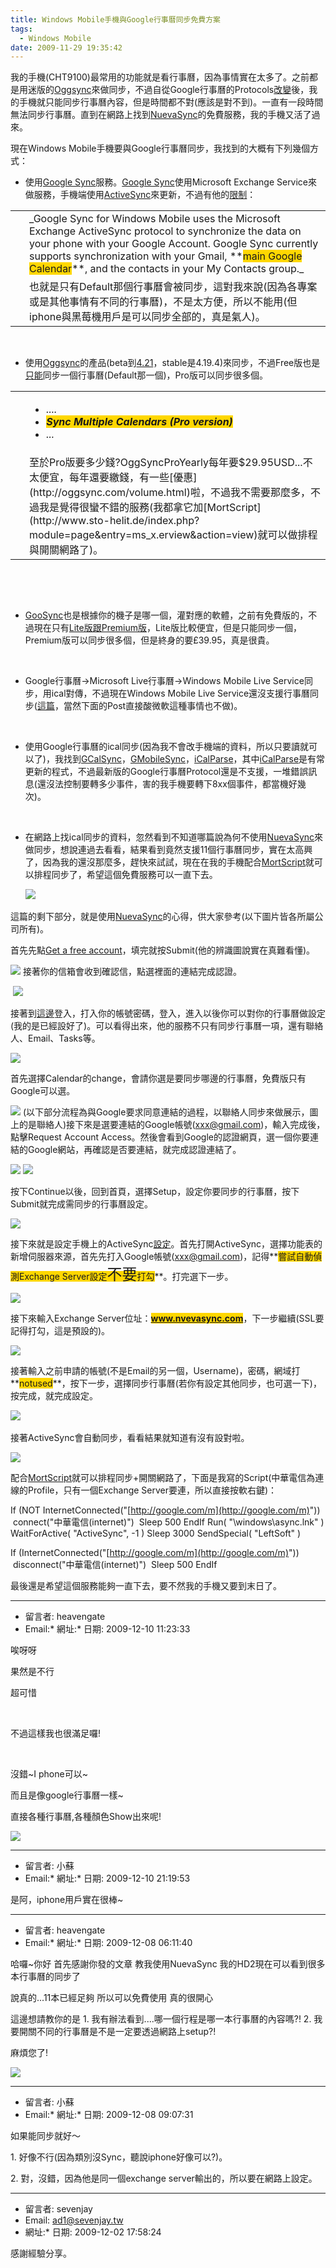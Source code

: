 ```yaml
---
title: Windows Mobile手機與Google行事曆同步免費方案
tags:
  - Windows Mobile
date: 2009-11-29 19:35:42
---
```


我的手機(CHT9100)最常用的功能就是看行事曆，因為事情實在太多了。之前都是用迷版的[Oggsync](http://oggsync.com/)來做同步，不過自從Google行事曆的Protocols[改變](http://oggsync.com/index.php/info/129)後，我的手機就只能同步行事曆內容，但是時間都不對(應該是對不到)。一直有一段時間無法同步行事曆。直到在網路上找到[NuevaSync](https://www.nuevasync.com/)的免費服務，我的手機又活了過來。

現在Windows Mobile手機要與Google行事曆同步，我找到的大概有下列幾個方式：

*   使用[Google Sync](http://www.google.com/mobile/products/sync.html#p=winmo)服務。[Google Sync](http://www.google.com/mobile/products/sync.html#p=winmo)使用Microsoft Exchange Service來做服務，手機端使用[ActiveSync](http://www.google.com/support/mobile/bin/answer.py?answer=138636&amp;topic=14299)來更新，不過有他的[限制](http://www.google.com/support/mobile/bin/answer.py?hl=en&amp;answer=139652)：
<table border="0" style="text-align: left;">
<tbody>
<tr>
<td style="padding-left: 30px;">
_Google Sync for Windows Mobile uses the Microsoft Exchange ActiveSync protocol to synchronize the data on your phone with your Google Account. Google Sync currently supports synchronization with your Gmail, **<span style="background-color: #ffd700;">main Google Calendar</span>**, and the contacts in your My Contacts group._ </td>
</tr>
<tr>
<td style="padding-left: 30px;">
也就是只有Default那個行事曆會被同步，這對我來說(因為各專案或是其他事情有不同的行事曆)，不是太方便，所以不能用(但iphone與黑莓機用戶是可以同步全部的，真是氣人)。</td>
</tr>
</tbody>
</table>

&nbsp;

*   使用[Oggsync](http://oggsync.com/)的產品(beta到[4.21](http://oggsync.com/beta/OggSync.CAB)，stable是4.19.4)來同步，不過Free版也是[只能](http://oggsync.com/index.php/windows-mobile-documentation/detailed-feature-chart/)同步一個行事曆(Default那一個)，Pro版可以同步很多個。

<table border="0" style="text-align: left;">
<tbody>
<tr>
<td style="padding-left: 30px;">

*   _...._
*   **<span style="background-color: #ffd700;">_Sync Multiple Calendars (Pro version)_</span>**
*   _..._&nbsp;
</td>
</tr>
<tr>
<td style="padding-left: 30px;">
至於Pro版要多少錢?OggSyncProYearly每年要$29.95USD...不太便宜，每年還要繳錢，有一些[優惠](http://oggsync.com/volume.html)啦，不過我不需要那麼多，不過我是覺得很蠻不錯的服務(我都拿它加[MortScript](http://www.sto-helit.de/index.php?module=page&amp;entry=ms_x.erview&amp;action=view)就可以做排程與開關網路了)。</td>
</tr>
</tbody>
</table>
&nbsp; 

&nbsp;

*   [GooSync](http://www.goosync.com/)也是根據你的機子是哪一個，灌對應的軟體，之前有免費版的，不過現在只有[Lite版跟Premium版](http://www.goosync.com/Features.aspx)，Lite版比較便宜，但是只能同步一個，Premium版可以同步很多個，但是終身的要&pound;39.95，真是很貴。

&nbsp;

*   Google行事曆-&gt;Microsoft Live行事曆-&gt;Windows Mobile Live Service同步，用ical對傳，不過現在Windows Mobile Live Service還沒支援行事曆同步([這篇](http://social.microsoft.com/Forums/en-US/windowsmobilesuggestions/thread/0fd2a6f3-15b0-4ebd-8dd1-6b7f7994924a)，當然下面的Post直接酸微軟這種事情也不做)。

&nbsp;

*   使用Google行事曆的ical同步(因為我不會改手機端的資料，所以只要讀就可以了)，我找到[GCalSync](http://www.gcalsync.com/)，[GMobileSync](http://rareedge.com/gmobilesync/)，[iCalParse](http://ntbab.dyndns.org/apache2-default/seite/index.htm)，其中[iCalParse](http://ntbab.dyndns.org/apache2-default/seite/index.htm)是有常更新的程式，不過最新版的Google行事曆Protocol還是不支援，一堆錯誤訊息(還沒法控制要轉多少事件，害的我手機要轉下8xx個事件，都當機好幾次)。

&nbsp;

*   在網路上找ical同步的資料，忽然看到不知道哪篇說為何不使用[NuevaSync](https://www.nuevasync.com/)來做同步，想說連過去看看，結果看到竟然支援11個行事曆同步，實在太高興了，因為我的還沒那麼多，趕快來試試，現在在我的手機配合[MortScript](http://www.sto-helit.de/index.php?module=page&amp;entry=ms_x.erview&amp;action=view)就可以排程同步了，希望這個免費服務可以一直下去。

&nbsp;&nbsp;&nbsp;&nbsp;&nbsp; [![](http://e.share.photo.xuite.net/retsamsu/1e23294/3423409/139392739_m.jpg)](http://photo.xuite.net/_r9009/retsamsu/3423409/54.jpg)

這篇的剩下部分，就是使用[NuevaSync](https://www.nuevasync.com/)的心得，供大家參考(以下圖片皆各所屬公司所有)。

首先先點[Get a free account](https://www.nuevasync.com/PublicSite/self-signup.htm)，填完就按Submit(他的辨識圖說實在真難看懂)。

[![](http://e.share.photo.xuite.net/retsamsu/1e2329f/3423409/139393774_m.jpg)](http://photo.xuite.net/_r9009/retsamsu/3423409/55.jpg)
接著你的信箱會收到確認信，點選裡面的連結完成認證。

&nbsp;[![](http://e.share.photo.xuite.net/retsamsu/1e23266/3423409/139394229_m.jpg)](http://photo.xuite.net/_r9009/retsamsu/3423409/56.jpg)

接著到[這邊](https://www.nuevasync.com/PublicSite/app-login.htm)登入，打入你的帳號密碼，登入，進入以後你可以對你的行事曆做設定(我的是已經設好了)。可以看得出來，他的服務不只有同步行事曆一項，還有聯絡人、Email、Tasks等。

[![](http://e.share.photo.xuite.net/retsamsu/1e23286/3423409/139394773_m.jpg)](http://photo.xuite.net/_r9009/retsamsu/3423409/57.jpg)

首先選擇Calendar的change，會請你選是要同步哪邊的行事曆，免費版只有Google可以選。

[![](http://e.share.photo.xuite.net/retsamsu/1e2321f/3423409/139395182_m.jpg)](http://photo.xuite.net/_r9009/retsamsu/3423409/58.jpg)
(以下部分流程為與Google要求同意連結的過程，以聯絡人同步來做展示，圖上的是聯絡人)接下來是選要連結的Google帳號([xxx@gmail.com](mailto:xxx@gmail.com))，輸入完成後，點擊Request Account Access。然後會看到Google的認證網頁，選一個你要連結的Google網站，再確認是否要連結，就完成認證連結了。

[![](http://e.share.photo.xuite.net/retsamsu/1e2321f/3423409/139395950_m.jpg)](http://photo.xuite.net/_r9009/retsamsu/3423409/59.jpg)
[![](http://e.share.photo.xuite.net/retsamsu/1e23284/3423409/139396051_m.jpg)](http://photo.xuite.net/_r9009/retsamsu/3423409/60.jpg)

按下Continue以後，回到首頁，選擇Setup，設定你要同步的行事曆，按下Submit就完成需同步的行事曆設定。

[![](http://e.share.photo.xuite.net/retsamsu/1e23217/3423409/139396454_m.jpg)](http://photo.xuite.net/_r9009/retsamsu/3423409/61.jpg)

接下來就是設定手機上的ActiveSync[設定](https://www.nuevasync.com/PublicSite/user/device-setup-help.htm)。首先打開ActiveSync，選擇功能表的新增伺服器來源，首先先打入Google帳號([xxx@gmail.com](mailto:xxx@gmail.com))，記得**<span style="background-color: #ffd700;">嘗試自動偵測Exchange Server設定<span style="font-size: 18pt;">不要</span>打勾</span>**。打完選下一步。

[![](http://e.share.photo.xuite.net/retsamsu/1e2321a/3423409/139399529_m.jpg)](http://photo.xuite.net/_r9009/retsamsu/3423409/62.jpg)

接下來輸入Exchange Server位址：[**<span style="background-color: #ffd700;">www.nvevasync.com</span>**](http://www.nvevasync.com)，下一步繼續(SSL要記得打勾，這是預設的)。

[![](http://e.share.photo.xuite.net/retsamsu/1e232f2/3423409/139399745_m.jpg)](http://photo.xuite.net/_r9009/retsamsu/3423409/63.jpg)

接著輸入之前申請的帳號(不是Email的另一個，Username)，密碼，網域打**<span style="background-color: #ffd700;">notused</span>**，按下一步，選擇同步行事曆(若你有設定其他同步，也可選一下)，按完成，就完成設定。

[![](http://e.share.photo.xuite.net/retsamsu/1e232ff/3423409/139400014_m.jpg)](http://photo.xuite.net/_r9009/retsamsu/3423409/64.jpg)
&nbsp;

接著ActiveSync會自動同步，看看結果就知道有沒有設對啦。

[![](http://e.share.photo.xuite.net/retsamsu/1e23248/3423409/139400343_m.jpg)](http://photo.xuite.net/_r9009/retsamsu/3423409/65.jpg)

配合[MortScript](http://www.sto-helit.de/index.php?module=page&amp;entry=ms_x.erview&amp;action=view)就可以排程同步+開關網路了，下面是我寫的Script(中華電信為連線的Profile，只有一個Exchange Server要連，所以直接按軟右鍵)：

If (NOT InternetConnected("[http://google.com/m](http://google.com/m)"))
&nbsp;connect("中華電信(internet)")
&nbsp;Sleep 500
EndIf
Run( "\windows\async.lnk" )
WaitForActive( "ActiveSync", -1 )
Sleep 3000
SendSpecial( "LeftSoft" )

If (InternetConnected("[http://google.com/m](http://google.com/m)"))
&nbsp;disconnect("中華電信(internet)")
&nbsp;Sleep 500
EndIf

最後還是希望這個服務能夠一直下去，要不然我的手機又要到末日了。

* * *

*   留言者: heavengate
*   Email:*   網址:*   日期: 2009-12-10 11:23:33

唉呀呀

果然是不行

超可惜

&nbsp;

不過這樣我也很滿足囉!

&nbsp;

沒錯~I phone可以~

而且是像google行事曆一樣~

直接各種行事曆,各種顏色Show出來呢!

![](http://s.blog.xuite.net/_image/emotion/hastart/m145.gif)

* * *

*   留言者: 小蘇
*   Email:*   網址:*   日期: 2009-12-10 21:19:53

是阿，iphone用戶實在很棒~

* * *

*   留言者: heavengate
*   Email:*   網址:*   日期: 2009-12-08 06:11:40

哈囉~你好
 首先感謝你發的文章
 教我使用NuevaSync
 我的HD2現在可以看到很多本行事曆的同步了

 說真的...11本已經足夠
 所以可以免費使用
 真的很開心

 這邊想請教你的是
 1.
 我有辦法看到....哪一個行程是哪一本行事曆的內容嗎?!
 2.
 我要開關不同的行事曆是不是一定要透過網路上setup?!

 麻煩您了!

![](http://s.blog.xuite.net/_image/emotion/mazu2/m22.gif)

* * *

*   留言者: 小蘇
*   Email:*   網址:*   日期: 2009-12-08 09:07:31

如果能同步就好～

1\. 好像不行(因為類別沒Sync，聽說iphone好像可以?)。

2\. 對，沒錯，因為他是同一個exchange server輸出的，所以要在網路上設定。

* * *

*   留言者: sevenjay
*   Email: ad1@sevenjay.tw
*   網址:*   日期: 2009-12-02 17:58:24

感謝經驗分享。